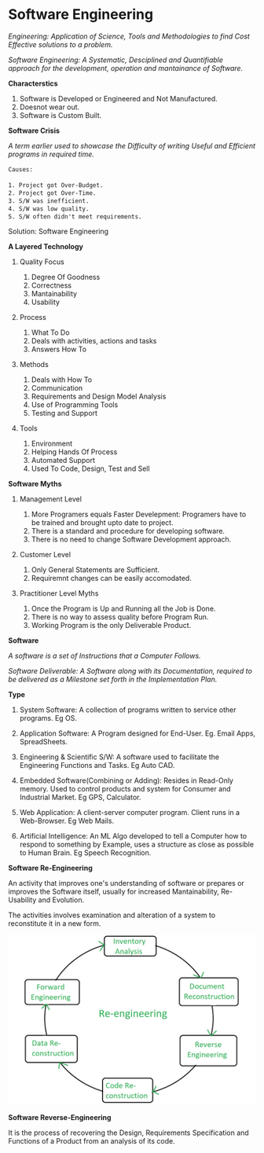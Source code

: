 # Software Engineering

*Engineering: Application of Science, Tools and Methodologies to find Cost Effective solutions to a problem.*

*Software Engineering: A Systematic, Desciplined and Quantifiable approach for the development, operation and mantainance of Software.*

**Characterstics**

1. Software is Developed or Engineered and Not Manufactured.
2. Doesnot wear out.
3. Software is Custom Built.

**Software Crisis**

*A term earlier used to showcase the Difficulty of writing Useful and Efficient programs in required time.*

```
Causes:

1. Project got Over-Budget.
2. Project got Over-Time.
3. S/W was inefficient.
4. S/W was low quality.
5. S/W often didn't meet requirements.
```

Solution: Software Engineering

**A Layered Technology**

1. Quality Focus
    1. Degree Of Goodness
    2. Correctness
    3. Mantainability
    4. Usability
    
2. Process
    1. What To Do
    2. Deals with activities, actions and tasks
    3. Answers How To

3. Methods
    1. Deals with How To
    2. Communication
    3. Requirements and Design Model Analysis
    4. Use of Programming Tools
    5. Testing and Support

4. Tools
    1. Environment
    2. Helping Hands Of Process
    3. Automated Support
    4. Used To Code, Design, Test and Sell

**Software Myths**

1. Management Level
    1. More Programers equals Faster Develepment: Programers have to be trained and brought upto date to project.
    2. There is a standard and procedure for developing software.
    3. There is no need to change Software Development approach.

2. Customer Level
    1. Only General Statements are Sufficient.
    2. Requiremnt changes can be easily accomodated.

3. Practitioner Level Myths
    1. Once the Program is Up and Running all the Job is Done.
    2. There is no way to assess quality before Program Run.
    3. Working Program is the only Deliverable Product.

**Software**

*A software is a set of Instructions that a Computer Follows.*

*Software Deliverable: A Software along with its Documentation, required to be delivered as a Milestone set forth in the Implementation Plan.*

**Type**

1. System Software: A collection of programs written to service other programs. Eg OS.

2. Application Software: A Program designed for End-User. Eg. Email Apps, SpreadSheets.

3. Engineering & Scientific S/W: A software used to facilitate the Engineering Functions and Tasks. Eg Auto CAD.

4. Embedded Software(Combining or Adding): Resides in Read-Only memory. Used to control products and system for Consumer and Industrial Market. Eg GPS, Calculator.

5. Web Application: A client-server computer program. Client runs in a Web-Browser. Eg Web Mails.

6. Artificial Intelligence: An ML Algo developed to tell a Computer how to respond to something by Example, uses a structure as close as possible to Human Brain. Eg Speech Recognition.

**Software Re-Engineering**

An activity that improves one's understanding of software or prepares or improves the Software itself, usually for increased Mantainability, Re-Usability and Evolution. 

The activities involves examination and alteration of a system to reconstitute it in a new form.

![Re-Engineering](.\Images\Re_Engineering.jpg)

**Software Reverse-Engineering**

It is the process of recovering the Design, Requirements Specification and Functions of a Product from an analysis of its code.